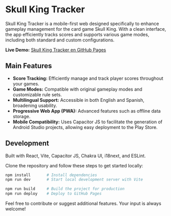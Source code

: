 # Skull King Tracker

Skull King Tracker is a mobile-first web designed specifically to enhance gameplay management for the card game Skull King. With a clean interface, the app efficiently tracks scores and supports various game modes, including both standard and custom configurations.

**Live Demo:** [Skull King Tracker en GitHub Pages](https://avi-ss.github.io/Skull-King-Tracker/)

## Main Features

* **Score Tracking:** Efficiently manage and track player scores throughout your games.
* **Game Modes:** Compatible with original gameplay modes and customizable rule sets.
* **Multilingual Support:** Accessible in both English and Spanish, broadening usability.
* **Progressive Web App (PWA):** Advanced features such as offline data storage.
* **Mobile Compatibility:** Uses Capacitor JS to facilitate the generation of Android Studio projects, allowing easy deployment to the Play Store.

## Development

Built with React, Vite, Capacitor JS, Chakra UI, i18next, and ESLint.

Clone the repository and follow these steps to get started locally:

```bash
npm install       # Install dependencies
npm run dev       # Start local development server with Vite
```

```bash
npm run build     # Build the project for production
npm run deploy    # Deploy to GitHub Pages
```

Feel free to contribute or suggest additional features. Your input is always welcome!
